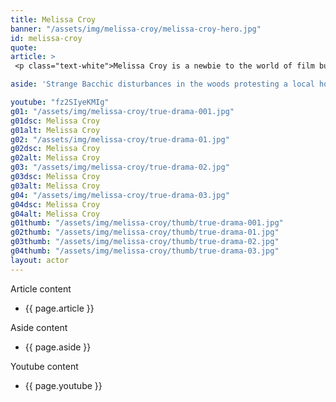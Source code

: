 ```yaml
---
title: Melissa Croy
banner: "/assets/img/melissa-croy/melissa-croy-hero.jpg"
id: melissa-croy
quote: 
article: >
 <p class="text-white">Melissa Croy is a newbie to the world of film but with a long list of theater credits she was immediately enticed by the concept of True Drama. “The Hamlet-esque, play-within-a-play storytelling of True Drama, really caught me,” explains Melissa, “It’s an interesting look into the pedagogical origins of drama. Along the way, we discover that the real tragedy is in the degradation of performance art into insensitive reality-based crime reenactments.  My character is introduced as Victim #2,” she laughs. “It’s a deliciously ironic play on the trope and an actress so desperately committed to her craft that she would accept any part – kind of hits home because, of course, I would. Victim #2 is a great part. But it was doubly fun to do this in a smart film that’s also struggling to captures the essence of true drama.”</p>

aside: 'Strange Bacchic disturbances in the woods protesting a local horror movie prompt a police investigation. A shadowy figure emerges.  Calling himself the God of Drama, he believes that he can achieve the seemingly impossible goal of returning drama to its original purpose – of preparing citizens for leadership in democracy. As the horror movie spirals out of control, and the Bacchae are consumed in violence - can officer Ailish Walsh discern the truth before a gruesome Greek drama unfolds? <br><br> Director James Thomas creates a Greek tragedy for our time. A horror story that looks at the original role of drama – as the companion invention of democracy – to shed light on how modern media is still working in our lives, in hidden ways, to rip us apart. True Drama is an alarm – a rare moment of clarity – a terrifying jolt - and an invitation to enjoy the true transcendental power of drama to help us envision a better Democracy. '

youtube: "fz2SIyeKMIg"
g01: "/assets/img/melissa-croy/true-drama-001.jpg"
g01dsc: Melissa Croy
g01alt: Melissa Croy
g02: "/assets/img/melissa-croy/true-drama-01.jpg"
g02dsc: Melissa Croy
g02alt: Melissa Croy 
g03: "/assets/img/melissa-croy/true-drama-02.jpg"
g03dsc: Melissa Croy  
g03alt: Melissa Croy 
g04: "/assets/img/melissa-croy/true-drama-03.jpg"
g04dsc: Melissa Croy
g04alt: Melissa Croy 
g01thumb: "/assets/img/melissa-croy/thumb/true-drama-001.jpg"
g02thumb: "/assets/img/melissa-croy/thumb/true-drama-01.jpg"
g03thumb: "/assets/img/melissa-croy/thumb/true-drama-02.jpg"
g04thumb: "/assets/img/melissa-croy/thumb/true-drama-03.jpg"
layout: actor
---
```


Article content
* {{ page.article }}

Aside content
* {{ page.aside }}

Youtube content
* {{ page.youtube }}

